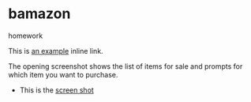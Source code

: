 # bamazon
homework

This is [an example](http://www.example.com/) inline link.

The opening screenshot shows the list of items for sale and prompts for which item you want to purchase.
* This is the [screen shot](http://tsdcanavan.github.io/bamazon/bamazonScreen1.JPG)
